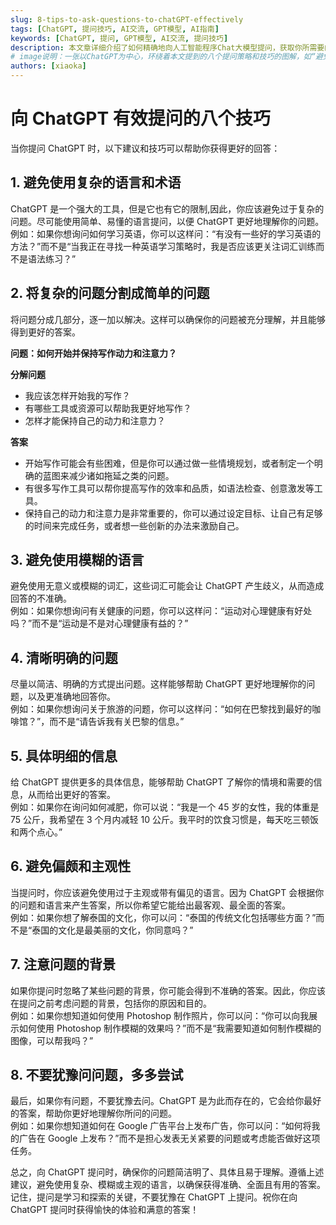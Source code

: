 ```yaml
---
slug: 8-tips-to-ask-questions-to-chatGPT-effectively
tags: [ChatGPT, 提问技巧, AI交流, GPT模型, AI指南]
keywords: [ChatGPT, 提问, GPT模型, AI交流, 提问技巧]
description: 本文章详细介绍了如何精确地向人工智能程序Chat大模型提问，获取你所需要的信息。包括避免复杂和模糊的语言，分割复杂问题，提供具体信息以及注意问题背景等八个面向各种用户需求的有效技巧。
# image说明：一张以ChatGPT为中心，环绕着本文提到的八个提问策略和技巧的图解，如“避免复杂语言”、“问题分解”、“避免模糊和主观的语言”等，表示通过这些策略可以更好地与ChatGPT交流和提问。
authors: [xiaoka]
---
```


# 向 ChatGPT 有效提问的八个技巧

当你提问 ChatGPT 时，以下建议和技巧可以帮助你获得更好的回答：

## 1. 避免使用复杂的语言和术语

ChatGPT 是一个强大的工具，但是它也有它的限制,因此，你应该避免过于复杂的问题。尽可能使用简单、易懂的语言提问，以便 ChatGPT 更好地理解你的问题。  
例如：如果你想询问如何学习英语，你可以这样问：“有没有一些好的学习英语的方法？”而不是“当我正在寻找一种英语学习策略时，我是否应该更关注词汇训练而不是语法练习？”

## 2. 将复杂的问题分割成简单的问题

将问题分成几部分，逐一加以解决。这样可以确保你的问题被充分理解，并且能够得到更好的答案。

<!-- truncate -->

**问题：如何开始并保持写作动力和注意力？**

**分解问题**

- 我应该怎样开始我的写作？
- 有哪些工具或资源可以帮助我更好地写作？
- 怎样才能保持自己的动力和注意力？

**答案**

- 开始写作可能会有些困难，但是你可以通过做一些情境规划，或者制定一个明确的蓝图来减少诸如拖延之类的问题。
- 有很多写作工具可以帮你提高写作的效率和品质，如语法检查、创意激发等工具。
- 保持自己的动力和注意力是非常重要的，你可以通过设定目标、让自己有足够的时间来完成任务，或者想一些创新的办法来激励自己。

## 3. 避免使用模糊的语言

避免使用无意义或模糊的词汇，这些词汇可能会让 ChatGPT 产生歧义，从而造成回答的不准确。  
例如：如果你想询问有关健康的问题，你可以这样问：“运动对心理健康有好处吗？”而不是“运动是不是对心理健康有益的？”

## 4. 清晰明确的问题

尽量以简洁、明确的方式提出问题。这样能够帮助 ChatGPT 更好地理解你的问题，以及更准确地回答你。  
例如：如果你想询问关于旅游的问题，你可以这样问：“如何在巴黎找到最好的咖啡馆？”，而不是“请告诉我有关巴黎的信息。”

## 5. 具体明细的信息

给 ChatGPT 提供更多的具体信息，能够帮助 ChatGPT 了解你的情境和需要的信息，从而给出更好的答案。  
例如：如果你在询问如何减肥，你可以说：“我是一个 45 岁的女性，我的体重是 75 公斤，我希望在 3 个月内减轻 10 公斤。我平时的饮食习惯是，每天吃三顿饭和两个点心。”

## 6. 避免偏颇和主观性

当提问时，你应该避免使用过于主观或带有偏见的语言。因为 ChatGPT 会根据你的问题和语言来产生答案，所以你希望它能给出最客观、最全面的答案。  
例如：如果你想了解泰国的文化，你可以问：“泰国的传统文化包括哪些方面？”而不是“泰国的文化是最美丽的文化，你同意吗？”

## 7. 注意问题的背景

如果你提问时忽略了某些问题的背景，你可能会得到不准确的答案。因此，你应该在提问之前考虑问题的背景，包括你的原因和目的。  
例如：如果你想知道如何使用 Photoshop 制作照片，你可以问：“你可以向我展示如何使用 Photoshop 制作模糊的效果吗？”而不是“我需要知道如何制作模糊的图像，可以帮我吗？”

## 8. 不要犹豫问问题，多多尝试

最后，如果你有问题，不要犹豫去问。ChatGPT 是为此而存在的，它会给你最好的答案，帮助你更好地理解你所问的问题。  
例如：如果你想知道如何在 Google 广告平台上发布广告，你可以问：“如何将我的广告在 Google 上发布？”而不是担心发表无关紧要的问题或考虑能否做好这项任务。

总之，向 ChatGPT 提问时，确保你的问题简洁明了、具体且易于理解。遵循上述建议，避免使用复杂、模糊或主观的语言，以确保获得准确、全面且有用的答案。记住，提问是学习和探索的关键，不要犹豫在 ChatGPT 上提问。祝你在向 ChatGPT 提问时获得愉快的体验和满意的答案！
